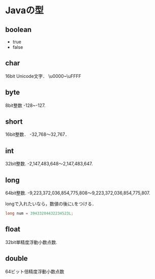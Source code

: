 # Javaの型

## boolean
- true
- false

## char
16bit Unicode文字．
\u0000~\uFFFF

## byte
8bit整数 -128~-127.

## short
16bit整数．
-32,768～32,767．

## int
32bit整数.
-2,147,483,648～2,147,483,647.

## long
64bit整数.
-9,223,372,036,854,775,808～9,223,372,036,854,775,807.

longで入れたいなら，数値の後に`L`をつける．
```Java
long num = 39433204432234523L;
```

## float
32bit単精度浮動小数点数.

## double
64ビット倍精度浮動小数点数